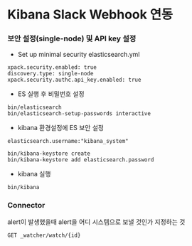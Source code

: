 # Kibana Slack Webhook 연동


### 보안 설정(single-node) 및 API key 설정

- Set up minimal security
elasticsearch.yml
```
xpack.security.enabled: true
discovery.type: single-node
xpack.security.authc.api_key.enabled: true
```

- ES 실행 후 비밀번호 설정
```
bin/elasticsearch
bin/elasticsearch-setup-passwords interactive
```
- kibana 환경설정에 ES 보안 설정
```
elasticsearch.username:"kibana_system"
```
```
bin/kibana-keystore create
bin/kibana-keystore add elasticsearch.password
```

- kibana 실행
```
bin/kibana
```

### Connector
alert이 발생했을때 alert을 어디 시스템으로 보낼 것인가 지정하는 것





```
GET _watcher/watch/{id}
```
